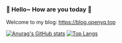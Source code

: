 ### 👋 Hello~ How are you today 🍉

Welcome to my blog: https://blog.openyq.top

[![Anurag's GitHub stats](https://github-readme-stats.vercel.app/api?username=yqs112358&show_icons=true)](https://github.com/anuraghazra/github-readme-stats) 
[![Top Langs](https://github-readme-stats.vercel.app/api/top-langs/?username=yqs112358&layout=compact)](https://github.com/anuraghazra/github-readme-stats)
